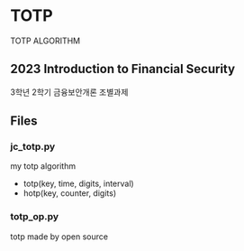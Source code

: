 # TOTP
TOTP ALGORITHM

## 2023 Introduction to Financial Security
3학년 2학기 금융보안개론 조별과제

## Files
### jc_totp.py
my totp algorithm
- totp(key, time, digits, interval)
- hotp(key, counter, digits)

### totp_op.py
totp made by open source
